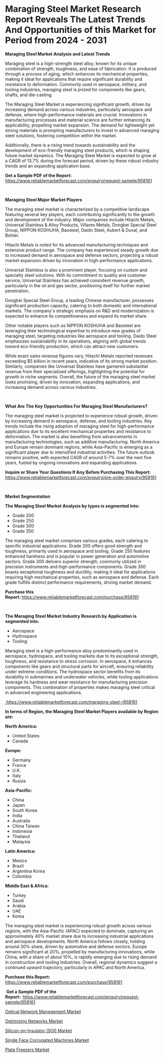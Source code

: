 <p><h1>Maraging Steel Market Research Report Reveals The Latest Trends And Opportunities of this Market for Period from 2024 - 2031</h1></p><p><strong>Maraging Steel Market Analysis and Latest Trends</strong></p>
<p><p>Maraging steel is a high-strength steel alloy, known for its unique combination of strength, toughness, and ease of fabrication. It is produced through a process of aging, which enhances its mechanical properties, making it ideal for applications that require significant durability and resistance to deformation. Commonly used in aerospace, military, and tooling industries, maraging steel is prized for components like gears, shafts, and die-casting.</p><p>The Maraging Steel Market is experiencing significant growth, driven by increasing demand across various industries, particularly aerospace and defense, where high-performance materials are crucial. Innovations in manufacturing processes and material science are further enhancing its applicability, propelling market expansion. The demand for lightweight yet strong materials is prompting manufacturers to invest in advanced maraging steel solutions, fostering competition within the market.</p><p>Additionally, there is a rising trend towards sustainability and the development of eco-friendly maraging steel products, which is shaping future market dynamics. The Maraging Steel Market is expected to grow at a CAGR of 13.7% during the forecast period, driven by these robust industry trends and an expanding application base.</p></p>
<p><strong>Get a Sample PDF of the Report:&nbsp;</strong> <a href="https://www.reliablemarketforecast.com/enquiry/request-sample/958161?utm_campaign=1577&utm_medium=2&utm_source=Github&utm_content=ia&utm_term=18102024&utm_id=maraging-steel">https://www.reliablemarketforecast.com/enquiry/request-sample/958161</a></p>
<p>&nbsp;</p>
<p><strong>Maraging Steel Major Market Players</strong></p>
<p><p>The maraging steel market is characterized by a competitive landscape featuring several key players, each contributing significantly to the growth and development of the industry. Major companies include Hitachi Metals, Universal Stainless & Alloy Products, Villares Metals, Dongbei Special Steel Group, NIPPON KOSHUHA, Baosteel, Daido Steel, Aubert & Duval, and Bohler.</p><p>Hitachi Metals is noted for its advanced manufacturing techniques and extensive product range. The company has experienced steady growth due to increased demand in aerospace and defense sectors, projecting a robust market expansion driven by innovation in high-performance applications.</p><p>Universal Stainless is also a prominent player, focusing on custom and specialty steel solutions. With its commitment to quality and customer service, Universal Stainless has achieved consistent revenue growth, particularly in the oil and gas sector, positioning itself for further market penetration.</p><p>Dongbei Special Steel Group, a leading Chinese manufacturer, possesses significant production capacity, catering to both domestic and international markets. The company's strategic emphasis on R&D and modernization is expected to enhance its competitiveness and expand its market share.</p><p>Other notable players such as NIPPON KOSHUHA and Baosteel are leveraging their technological expertise to introduce new grades of maraging steel, targeting industries like aerospace and tooling. Daido Steel emphasizes sustainability in its operations, aligning with global trends toward eco-friendly production, which can attract new customers.</p><p>While exact sales revenue figures vary, Hitachi Metals reported revenues exceeding $5 billion in recent years, indicative of its strong market position. Similarly, companies like Universal Stainless have garnered substantial revenue from their specialized offerings, highlighting the potential for growth in niche segments. Overall, the future of the maraging steel market looks promising, driven by innovation, expanding applications, and increasing demand across various industries.</p></p>
<p>&nbsp;</p>
<p><strong>What Are The Key Opportunities For Maraging Steel Manufacturers?</strong></p>
<p><p>The maraging steel market is projected to experience robust growth, driven by increasing demand in aerospace, defense, and tooling industries. Key trends include the rising adoption of maraging steel for high-performance applications due to its excellent mechanical properties and resistance to deformation. The market is also benefiting from advancements in manufacturing technologies, such as additive manufacturing. North America and Europe remain dominant regions, while Asia-Pacific is emerging as a significant player due to intensified industrial activities. The future outlook remains positive, with expected CAGR of around 5-7% over the next five years, fueled by ongoing innovations and expanding applications.</p></p>
<p><strong>Inquire or Share Your Questions If Any Before Purchasing This Report:</strong> <a href="https://www.reliablemarketforecast.com/enquiry/pre-order-enquiry/958161?utm_campaign=1577&utm_medium=2&utm_source=Github&utm_content=ia&utm_term=18102024&utm_id=maraging-steel">https://www.reliablemarketforecast.com/enquiry/pre-order-enquiry/958161</a></p>
<p>&nbsp;</p>
<p><strong>Market Segmentation</strong></p>
<p><strong>The Maraging Steel Market Analysis by types is segmented into:</strong></p>
<p><ul><li>Grade 200</li><li>Grade 250</li><li>Grade 300</li><li>Grade 350</li></ul></p>
<p><p>The maraging steel market comprises various grades, each catering to specific industrial applications. Grade 200 offers good strength and toughness, primarily used in aerospace and tooling. Grade 250 features enhanced hardness and is popular in power generation and automotive sectors. Grade 300 delivers superior strength, commonly utilized in precision instruments and high-performance components. Grade 350 boasts exceptional toughness and ductility, making it ideal for applications requiring high mechanical properties, such as aerospace and defense. Each grade fulfills distinct performance requirements, driving market demand.</p></p>
<p><strong>Purchase this Report:&nbsp;</strong><a href="https://www.reliablemarketforecast.com/purchase/958161?utm_campaign=1577&utm_medium=2&utm_source=Github&utm_content=ia&utm_term=18102024&utm_id=maraging-steel">https://www.reliablemarketforecast.com/purchase/958161</a></p>
<p>&nbsp;</p>
<p><strong>The Maraging Steel Market Industry Research by Application is segmented into:</strong></p>
<p><ul><li>Aerospace</li><li>Hydrospace</li><li>Tooling</li></ul></p>
<p><p>Maraging steel is a high-performance alloy predominantly used in aerospace, hydrospace, and tooling markets due to its exceptional strength, toughness, and resistance to stress corrosion. In aerospace, it enhances components like gears and structural parts for aircraft, ensuring reliability under extreme conditions. The hydrospace sector benefits from its durability in submarines and underwater vehicles, while tooling applications leverage its hardness and wear resistance for manufacturing precision components. This combination of properties makes maraging steel critical in advanced engineering applications.</p></p>
<p><a href="https://www.reliablemarketforecast.com/maraging-steel-r958161?utm_campaign=1577&utm_medium=2&utm_source=Github&utm_content=ia&utm_term=18102024&utm_id=maraging-steel">&nbsp;https://www.reliablemarketforecast.com/maraging-steel-r958161</a></p>
<p><strong>In terms of Region, the Maraging Steel Market Players available by Region are:</strong></p>
<p>
    <p> <strong> North America: </strong>
        <ul>
            <li>United States</li>
            <li>Canada</li>
        </ul>
        </p> 
    <p> <strong> Europe: </strong>
        <ul>
            <li>Germany</li>
            <li>France</li>
            <li>U.K.</li>
            <li>Italy</li>
            <li>Russia</li>
        </ul>
        </p> 
    <p> <strong> Asia-Pacific: </strong>
        <ul>
            <li>China</li>
            <li>Japan</li>
            <li>South Korea</li>
            <li>India</li>
            <li>Australia</li>
            <li>China Taiwan</li>
            <li>Indonesia</li>
            <li>Thailand</li>
            <li>Malaysia</li>
        </ul>
        </p> 
    <p> <strong> Latin America: </strong>
        <ul>
            <li>Mexico</li>
            <li>Brazil</li>
            <li>Argentina Korea</li>
            <li>Colombia</li>
        </ul>
        </p> 
    <p> <strong> Middle East & Africa: </strong>
        <ul>
            <li>Turkey</li>
            <li>Saudi</li>
            <li>Arabia</li>
            <li>UAE</li>
            <li>Korea</li>
        </ul>
    </p>
    </p>
<p><p>The maraging steel market is experiencing robust growth across various regions, with the Asia-Pacific (APAC) expected to dominate, capturing an approximately 40% market share due to increasing industrial applications and aerospace developments. North America follows closely, holding around 30% share, driven by automotive and defense sectors. Europe remains significant at 20%, propelled by manufacturing innovations, while China, with a share of about 10%, is rapidly emerging due to rising demand in construction and tooling industries. Overall, regional dynamics suggest a continued upward trajectory, particularly in APAC and North America.</p></p>
<p><strong>Purchase this Report: </strong><a href="https://www.reliablemarketforecast.com/purchase/958161?utm_campaign=1577&utm_medium=2&utm_source=Github&utm_content=ia&utm_term=18102024&utm_id=maraging-steel">https://www.reliablemarketforecast.com/purchase/958161</a></p>
<p>&nbsp;<strong>Get a Sample PDF of the Report:&nbsp;&nbsp;</strong><a href="https://www.reliablemarketforecast.com/enquiry/request-sample/958161?utm_campaign=1577&utm_medium=2&utm_source=Github&utm_content=ia&utm_term=18102024&utm_id=maraging-steel">https://www.reliablemarketforecast.com/enquiry/request-sample/958161</a></p>
<p><strong></strong></p>
<p><p><a href="https://www.linkedin.com/pulse/optical-network-management-market-strategic-insights-product-5msme?utm_campaign=1577&utm_medium=2&utm_source=Github&utm_content=ia&utm_term=18102024&utm_id=maraging-steel">Optical Network Management Market</a></p><p><a href="https://www.linkedin.com/pulse/optimizing-networks-market-shifts-strategic-analysis-2024-2031-aeiee?utm_campaign=1577&utm_medium=2&utm_source=Github&utm_content=ia&utm_term=18102024&utm_id=maraging-steel">Optimizing Networks Market</a></p><p><a href="https://github.com/lesavftol/Market-Research-Report-List-1/blob/main/silicon-on-insulator-soi-market.md?utm_campaign=1577&utm_medium=2&utm_source=Github&utm_content=ia&utm_term=18102024&utm_id=maraging-steel">Silicon-on-Insulator (SOI) Market</a></p><p><a href="https://issuu.com/reportprime-2/docs/single-face-corrugated-machines-mar_37317e13fb1237?utm_campaign=1577&utm_medium=2&utm_source=Github&utm_content=ia&utm_term=18102024&utm_id=maraging-steel">Single Face Corrugated Machines Market</a></p><p><a href="https://issuu.com/reportprime-2/docs/plate-freezers-market-size-2030.ppt_ecb9896c6853c1?utm_campaign=1577&utm_medium=2&utm_source=Github&utm_content=ia&utm_term=18102024&utm_id=maraging-steel">Plate Freezers Market</a></p></p>